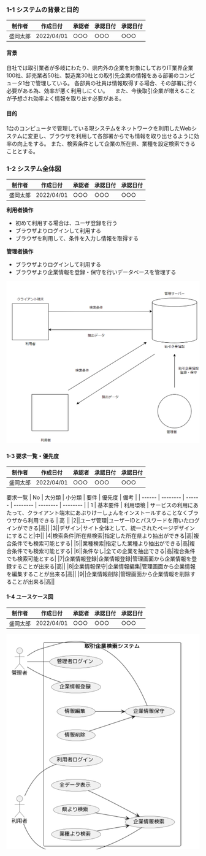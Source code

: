 ### 1-1 システムの背景と目的
 | 制作者 | 作成日付 | 承認者 | 承認日付 | 承認日付 |
 | ------ | -------- | ------ | -------- | -------- |
 | 盛岡太郎    | 2022/04/01      | ○○○    | ○○○      | ○○○      |
#### 背景
自社では取引業者が多岐にわたり、県内外の企業を対象にしておりIT業界企業100社、卸売業者50社、製造業30社との取引先企業の情報をある部署のコンピュータ1台で管理している。
各部員の社員は情報取得する場合、その部署に行く必要がある為、効率が悪く利用しにくい。
　また、今後取引企業が増えることが予想され効率よく情報を取り出す必要がある。

#### 目的
1台のコンピュータで管理している現システムをネットワークを利用したWebシステムに変更し、ブラウザを利用して各部署からでも情報を取り出せるように効率の向上をする。
また、検索条件として企業の所在県、業種を設定検索できることとする。

### 1-2 システム全体図
| 制作者 | 作成日付 | 承認者 | 承認日付 | 承認日付 |
 | ------ | -------- | ------ | -------- | -------- |
 | 盛岡太郎    | 2022/04/01      | ○○○    | ○○○      | ○○○      |
**利用者操作**
- 初めて利用する場合は、ユーザ登録を行う
- ブラウザよりログインして利用する
- ブラウザを利用して、条件を入力し情報を取得する
  
**管理者操作**
- ブラウザよりログインして利用する
- ブラウザより企業情報を登録・保守を行いデータベースを管理する

![システム全体図](images/システム全体図.png)

#### 1-3 要求一覧・優先度
| 制作者 | 作成日付 | 承認者 | 承認日付 | 承認日付 |
 | ------ | -------- | ------ | -------- | -------- |
 | 盛岡太郎    | 2022/04/01      | ○○○    | ○○○      | ○○○      |
要求一覧
 | No | 大分類 | 小分類 | 要件 | 優先度 | 備考 |
 | ------ | -------- | ------ | -------- | -------- | -------- |
 | 1    | 基本要件      | 利用環境    | サービスの利用にあたって、クライアント端末にあぷりけーしょんをインストールすることなくブラウザから利用できる      | 高      ||
 |2||ユーザ管理|ユーザーIDとパスワードを用いたログインができる|高||
 |3||デザイン|サイト全体として、統一されたページデザインにすること|中||
 |4|検索条件|所在県検索|指定した所在県より抽出ができる|高|複合条件でも検索可能とする| 
 |5||業種検索|指定した業種より抽出ができる|高|複合条件でも検索可能とする|
 |6||条件なし|全ての企業を抽出できる|高|複合条件でも検索可能とする|
 |7|企業情報登録|企業情報登録|管理画面から企業情報を登録することが出来る|高||
 |8|企業情報保守|企業情報編集|管理画面から企業情報を編集することが出来る|高||
 |9||企業情報削除|管理画面から企業情報を削除することが出来る|高||

#### 1-4 ユースケース図
| 制作者 | 作成日付 | 承認者 | 承認日付 | 承認日付 |
 | ------ | -------- | ------ | -------- | -------- |
 | 盛岡太郎    | 2022/04/01      | ○○○    | ○○○      | ○○○      |

![ユースケース図](images/ユースケース図.png)